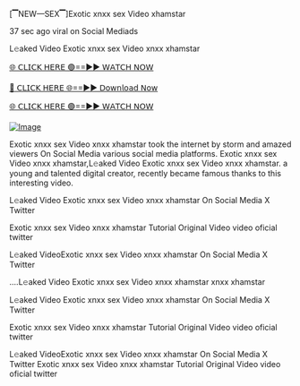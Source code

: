 [▔NEW—SEX▔]Exotic xnxx sex Video xhamstar


37 sec ago viral on Social Mediads

L𝚎aked Video Exotic xnxx sex Video xnxx xhamstar

[🌐 𝖢𝖫𝖨𝖢𝖪 𝖧𝖤𝖱𝖤 🟢==►► 𝖶𝖠𝖳𝖢𝖧 𝖭𝖮𝖶](https://3-tanei-pinik.blogspot.com/2025/02/viral-video.html)

[🔴 𝖢𝖫𝖨𝖢𝖪 𝖧𝖤𝖱𝖤 🌐==►► 𝖣𝗈𝗐𝗇𝗅𝗈𝖺𝖽 𝖭𝗈𝗐](https://3-tanei-pinik.blogspot.com/2025/02/viral-video.html)

[🌐 𝖢𝖫𝖨𝖢𝖪 𝖧𝖤𝖱𝖤 🟢==►► 𝖶𝖠𝖳𝖢𝖧 𝖭𝖮𝖶](https://3-tanei-pinik.blogspot.com/2025/02/viral-video.html)

[![Image](https://github.com/user-attachments/assets/ff3b7bd4-415c-4ca3-a6c8-b1f096193c29)](https://3-tanei-pinik.blogspot.com/2025/02/viral-video.html)

Exotic xnxx sex Video xnxx xhamstar took the internet by storm and amazed viewers On Social Media various social media platforms. Exotic xnxx sex Video xnxx xhamstar,L𝚎aked Video Exotic xnxx sex Video xnxx xhamstar. a young and talented digital creator, recently became famous thanks to this interesting video.

L𝚎aked Video Exotic xnxx sex Video xnxx xhamstar On Social Media X Twitter

Exotic xnxx sex Video xnxx xhamstar Tutorial Original Video video oficial twitter

L𝚎aked VideoExotic xnxx sex Video xnxx xhamstar On Social Media X Twitter

....L𝚎aked Video Exotic xnxx sex Video xnxx xhamstar xnxx xhamstar

L𝚎aked Video Exotic xnxx sex Video xnxx xhamstar On Social Media X Twitter

Exotic xnxx sex Video xnxx xhamstar Tutorial Original Video video oficial twitter

L𝚎aked VideoExotic xnxx sex Video xnxx xhamstar On Social Media X Twitter
Exotic xnxx sex Video xnxx xhamstar Tutorial Original Video video oficial twitter
